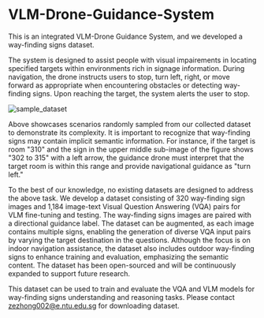 # VLM-Drone-Guidance-System
This is an integrated VLM-Drone Guidance System, and we developed a way-finding signs dataset.

The system is designed to assist people with visual impairements in locating specified targets within environments rich in signage information. During navigation, the drone instructs users to stop, turn left, right, or move forward as appropriate when encountering obstacles or detecting way-finding signs. Upon reaching the target, the system alerts the user to stop.

![sample_dataset](https://github.com/user-attachments/assets/da2a18e6-fb05-4a91-967f-d8067909673a)

Above showcases scenarios randomly sampled from our collected dataset to demonstrate its complexity. It is important to recognize that way-finding signs may contain implicit semantic information. For instance, if the target is room "310" and the sign in the upper middle sub-image of the figure shows "302 to 315" with a left arrow, the guidance drone must interpret that the target room is within this range and provide navigational guidance as "turn left."

To the best of our knowledge, no existing datasets are designed to address the above task. We develop a dataset consisting of 320 way-finding sign images and 1,184 image-text Visual Question Answering (VQA) pairs for VLM fine-tuning and testing. The way-finding signs images are paired with a directional guidance label. The dataset can be augmented, as each image contains multiple signs, enabling the generation of diverse VQA input pairs by varying the target destination in the questions. Although the focus is on indoor navigation assistance, the dataset also includes outdoor way-finding signs to enhance training and evaluation, emphasizing the semantic content. The dataset has been open-sourced and will be continuously expanded to support future research.

This dataset can be used to train and evaluate the VQA and VLM models for way-finding signs understanding and reasoning tasks.
Please contact zezhong002@e.ntu.edu.sg  for downloading dataset.
